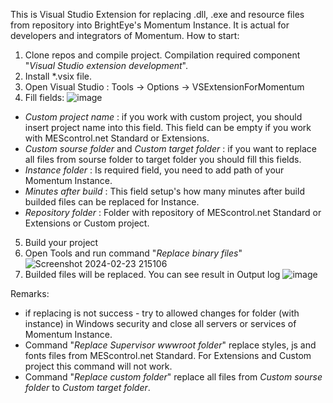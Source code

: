 This is Visual Studio Extension for replacing .dll, .exe and resource files from repository into BrightEye's Momentum Instance. It is actual for developers and integrators of Momentum. 
How to start:
1. Clone repos and compile project. Compilation required component "_Visual Studio extension development_".
2. Install *.vsix file.
3. Open Visual Studio : Tools -> Options -> VSExtensionForMomentum
4. Fill fields:
![image](https://github.com/AndrewLityagin/VSExtensionForMomentum/assets/99161672/21389669-c3c8-47f4-ab29-1212fadc193e)
- _Custom project name_ : if you work with custom project, you should insert project name into this field. This field can be empty if you work with MEScontrol.net Standard or Extensions.
- _Custom sourse folder_ and _Custom target folder_ : if you want to replace all files from sourse folder to target folder you should fill this fields.
- _Instance folder_ : Is required field, you need to add path of your Momentum Instance.
- _Minutes after build_ : This field setup's how many minutes after build builded files can be replaced for Instance.
- _Repository folder_ : Folder with repository of MEScontrol.net Standard or Extensions or Custom project.
5. Build your project
6. Open Tools and run command "_Replace binary files_"
  ![Screenshot 2024-02-23 215106](https://github.com/AndrewLityagin/VSExtensionForMomentum/assets/99161672/3072d560-6278-4d76-8403-603ac69bdc98)
7. Builded files will be replaced. You can see result in Output log 
![image](https://github.com/AndrewLityagin/VSExtensionForMomentum/assets/99161672/8c4cea89-ca3a-4b0d-929a-61c1e3759bab)

Remarks: 
- if replacing is not success - try to allowed changes for folder (with instance) in Windows security and close all servers or services of Momentum Instance.
- Command "_Replace Supervisor wwwroot folder_" replace styles, js  and fonts files from MEScontrol.net Standard. For Extensions and Custom project this command will not work.
- Command "_Replace custom folder_" replace all files from _Custom sourse folder_ to _Custom target folder_.
